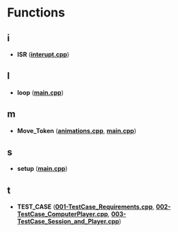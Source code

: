 
# Functions



## i

* **ISR** ([**interupt.cpp**](interupt_8cpp.md))


## l

* **loop** ([**main.cpp**](main_8cpp.md))


## m

* **Move\_Token** ([**animations.cpp**](animations_8cpp.md), [**main.cpp**](main_8cpp.md))


## s

* **setup** ([**main.cpp**](main_8cpp.md))


## t

* **TEST\_CASE** ([**001-TestCase\_Requirements.cpp**](001-TestCase__Requirements_8cpp.md), [**002-TestCase\_ComputerPlayer.cpp**](002-TestCase__ComputerPlayer_8cpp.md), [**003-TestCase\_Session\_and\_Player.cpp**](003-TestCase__Session__and__Player_8cpp.md))





